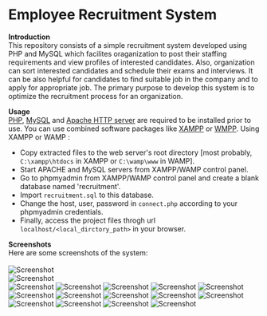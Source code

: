Employee Recruitment System
===========================

**Introduction**<br/>
This repository consists of a simple recruitment system developed using PHP and MySQL which facilites oraganization to post their staffing requirements and view profiles of interested candidates. Also, organization can sort interested candidates and schedule their exams and interviews. It can be also helpful for candidates to find suitable job in the company and to apply for appropriate job. The primary purpose to develop this system is to optimize the recruitment process for an organization.


**Usage**<br/>
<a href="http://php.net/downloads.php">PHP</a>, <a href="http://dev.mysql.com/downloads/mysql/">MySQL</a> and <a href="http://httpd.apache.org/download.cgi">Apache HTTP server</a> are required to be installed prior to use.
You can use combined software packages like <a href="https://www.apachefriends.org/index.html">XAMPP</a> or <a href="http://www.wampserver.com/en/">WMPP</a>.
Using XAMPP or WAMP :
- Copy extracted files to the web server's root directory [most probably, `C:\xampp\htdocs` in XAMPP or `C:\wamp\www` in WAMP].
- Start APACHE and MySQL servers from XAMPP/WAMP control panel.
- Go to phpmyadmin from XAMPP/WAMP control panel and create a blank database named 'recruitment'.
- Import `recruitment.sql` to this database.
- Change the host, user, password in `connect.php` according to your phpmyadmin credentials.
- Finally, access the project files throgh url `localhost/<local_dirctory_path>` in your browser.

**Screenshots**<br/>Here are some screenshots of the system:<br/><br/>
![Screenshot](/../master/others/screenshots/1.png?raw=true "User Login")<br/>
![Screenshot](/../master/others/screenshots/2.png?raw=true "Register")<br/>
![Screenshot](/../master/others/screenshots/3.png?raw=true "Register")
![Screenshot](/../master/others/screenshots/4.png?raw=true "Register")
![Screenshot](/../master/others/screenshots/5.png?raw=true "Register")
![Screenshot](/../master/others/screenshots/6.png?raw=true "Register")
![Screenshot](/../master/others/screenshots/7.png?raw=true "Register")
![Screenshot](/../master/others/screenshots/8.png?raw=true "Register")
![Screenshot](/../master/others/screenshots/9.png?raw=true "Register")
![Screenshot](/../master/others/screenshots/10.png?raw=true "Register")
![Screenshot](/../master/others/screenshots/11.png?raw=true "Register")
![Screenshot](/../master/others/screenshots/12.png?raw=true "Register")
![Screenshot](/../master/others/screenshots/13.png?raw=true "Register")
![Screenshot](/../master/others/screenshots/14.png?raw=true "Register")
![Screenshot](/../master/others/screenshots/15.png?raw=true "Register")
![Screenshot](/../master/others/screenshots/19.png?raw=true "Register")


 
